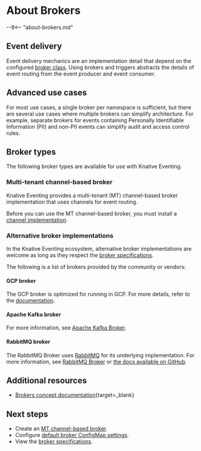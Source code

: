 # About Brokers

--8<-- "about-brokers.md"

## Event delivery

Event delivery mechanics are an implementation detail that depend on the configured
[broker class](../configuration/broker-configuration.md#broker-class-options).
Using brokers and triggers abstracts the details of event routing from the event producer and event consumer.

## Advanced use cases

For most use cases, a single broker per namespace is sufficient, but
there are several use cases where multiple brokers can simplify
architecture. For example, separate brokers for events containing Personally
Identifiable Information (PII) and non-PII events can simplify audit and access
control rules.

## Broker types

The following broker types are available for use with Knative Eventing.

### Multi-tenant channel-based broker

Knative Eventing provides a multi-tenant (MT) channel-based broker implementation that uses channels for event routing.

Before you can use the MT channel-based broker, you must install a
[channel implementation](../channels/channel-types-defaults.md).

### Alternative broker implementations

In the Knative Eventing ecosystem, alternative broker implementations are welcome as long as they respect the [broker specifications](https://github.com/knative/specs/blob/main/specs/eventing/control-plane.md#broker-lifecycle).

The following is a list of brokers provided by the community or vendors:

#### GCP broker

The GCP broker is optimized for running in GCP. For more details, refer to the [documentation](https://github.com/google/knative-gcp/blob/master/docs/install/install-gcp-broker.md).

#### Apache Kafka broker

For more information, see [Apache Kafka Broker](kafka-broker/README.md).

#### RabbitMQ broker

The RabbitMQ Broker uses [RabbitMQ](https://www.rabbitmq.com/) for its underlying implementation.
For more information, see [RabbitMQ Broker](rabbitmq-broker/README.md) or [the docs available on GitHub](https://github.com/knative-sandbox/eventing-rabbitmq).

## Additional resources

- [Brokers concept documentation](../../concepts/eventing-resources/brokers.md){target=_blank}

## Next steps

- Create an [MT channel-based broker](create-mtbroker.md).
- Configure [default broker ConfigMap settings](../configuration/broker-configuration.md).
- View the [broker specifications](https://github.com/knative/specs/blob/main/specs/eventing/overview.md#broker).
